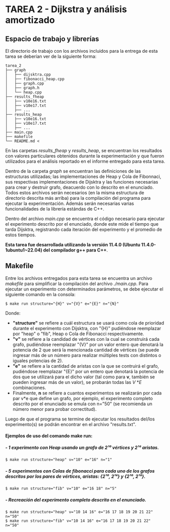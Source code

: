 # TAREA 2 - Dijkstra y análisis amortizado

## Espacio de trabajo y librerías

El directorio de trabajo con los archivos incluidos para la entrega de esta tarea se deberían ver de la siguiente forma:

```
tarea_2
├── graph
│   ├── dijsktra.cpp
│   ├── fibonacci_heap.cpp
│   ├── graph.cpp
│   ├── graph.h
│   └── heap.cpp
├── results_fheap
│   ├── v10e16.txt
│   ├── v10e17.txt
│   ├── ...
├── results_heap
│   ├── v10e16.txt
│   ├── v10e17.txt
│   ├── ...
├── main.cpp
├── makefile
└── README.md <
```

En las carpetas *results_fheap* y *results_heap*, se encuentran los resultados con valores particulares obtenidos durante la experimentación y que fueron utilizados para el análisis reportado en el informe entregado para esta tarea.

Dentro de la carpeta *graph* se encuentran las definiciones de las estructuras utilizadas; las implementaciones de Heap y Cola de Fibonnaci, sus respectivas implementaciones de Dijsktra y las funciones necesarias para crear y destruir grafo, deacuerdo con lo descrito en el enunciado. Todos estos archivos serán necesarios (en la misma estructura de directorio descrita más arriba) para la compilación del programa para ejecutar la experimentación. Además serán necesarias varias funcionalidades de la librería estándas de C++.

Dentro del archivo *main.cpp* se encuentra el código necesario para ejecutar el experimento descrito por el enunciado, donde este mide el tiempo que tarda Dijsktra, registrando cada iteración del experimento y el promedio de estos tiempos.

**Esta tarea fue desarrollada utilizando la versión 11.4.0 (Ubuntu 11.4.0-1ubuntu1~22.04) del compilador g++ para C++**.

## Makefile

Entre los archivos entregados para esta tarea se encuentra un archivo *makefile* para simplificar la compilación del archivo *./main.cpp*. Para ejecutar un experimento con determinados parámetros, se debe ejecutar el siguiente comando en la consola:

```
$ make run structure="{H}" v="{V}" e="{E}" n="{N}"
```

Donde:
- **"structure"** se refiere a cuál estructura se usará como cola de prioridad durante el experimento con Dijsktra, con "{H}" pudiéndose reemplazar por "heap" o "fib", Heap o Cola de Fibonacci respectivamente. 
- **"v"** se refiere a la candidad de vértices con la cual se construirá cada grafo, pudiéndose reemplazar "{V}" por un valor entero que denotará la potencia de 2 que será la mencionada cantidad de vértices (se puede ingresar más de un número para realizar múltiples tests con distintos o iguales potencias de 2). 
- **"e"** se refiere a la cantidad de aristas con la que se contruirá el grafo, pudiéndose reemplazar "{E}" por un entero que denotará la potencia de dos que se utilizará para el dicho valor (tal como para **v**, también se pueden ingresar más de un valor), se probarán todas las *V* \**E* combinaciones.
- Finalmente, **n** se refiere a cuantos experimentos se realizarán por cada par v*e que define un grafo, por ejemplo, el experimento completo descrito por el enunciado se emula con n="50" (se recomienda un número menor para probar correctitud).

Luego de que el programa se termine de ejecutar los resultados del/los experimento(s) se podrán encontrar en el archivo "results.txt".


#### Ejemplos de uso del comando make run:

##### - 1 experimento con Heap usando un grafo de 2¹⁰ vértices y 2¹⁶ aristas. 
```
$ make run structure="heap" v="10" e="16" n="1"
```

##### - 5 experimentos con Colas de fibonacci para cada uno de los grafos descritos por los pares de vértices, aristas: {2¹⁰, 2¹⁶} y {2¹⁰, 2¹⁸}.
```
$ make run structure="fib" v="10" e="16 18" n="5"
```

##### - Recreación del experimento completo descrito en el enunciado.
```
$ make run structure="heap" v="10 14 16" e="16 17 18 19 20 21 22" n="50"
$ make run structure="fib" v="10 14 16" e="16 17 18 19 20 21 22" n="50"
```